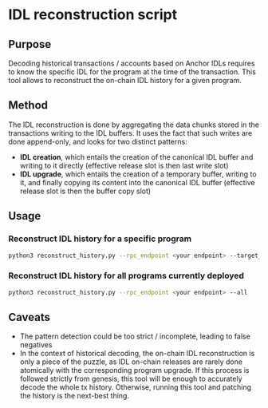 # IDL reconstruction script

## Purpose

Decoding historical transactions / accounts based on Anchor IDLs requires to know the specific IDL for the program at
the time of the transaction.
This tool allows to reconstruct the on-chain IDL history for a given program.

## Method

The IDL reconstruction is done by aggregating the data chunks stored in the transactions writing to the IDL
buffers.
It uses the fact that such writes are done append-only, and looks for two distinct patterns:

- **IDL creation**, which entails the creation of the canonical IDL buffer and writing to it directly (effective release
  slot is then last write slot)
- **IDL upgrade**, which entails the creation of a temporary buffer, writing to it, and finally copying its content into
  the
  canonical IDL buffer (effective release slot is then the buffer copy slot)

## Usage

### Reconstruct IDL history for a specific program

```bash
python3 reconstruct_history.py --rpc_endpoint <your endpoint> --target_program_id <program id>
```

### Reconstruct IDL history for all programs currently deployed

```bash
python3 reconstruct_history.py --rpc_endpoint <your endpoint> --all
```

## Caveats

- The pattern detection could be too strict / incomplete, leading to false negatives
- In the context of historical decoding, the on-chain IDL reconstruction is only a piece of the puzzle, as IDL on-chain
  releases are rarely done atomically with the corresponding program upgrade. If this process is followed strictly from
  genesis, this tool will be enough to accurately decode the whole tx history. Otherwise, running this tool and patching
  the history is the next-best thing.
